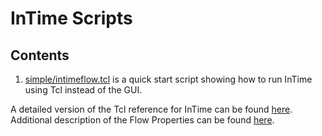 # InTime Scripts

## Contents

1. [simple/intimeflow.tcl](simple/intimeflow.tcl) is a quick start script showing how to run InTime using Tcl instead of the GUI.

A detailed version of the Tcl reference for InTime can be found [here](https://support.plunify.com/en/doc/intime-doc/tcl-command-reference/).
Additional description of the Flow Properties can be found [here](https://docs.plunify.com/intime/flow_properties.html).
